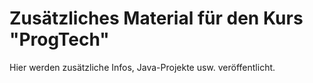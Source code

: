 # Zusätzliches Material für den Kurs "ProgTech"

Hier werden zusätzliche Infos, Java-Projekte usw. veröffentlicht.
